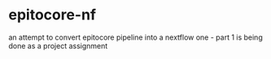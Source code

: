 # epitocore-nf
an attempt to convert epitocore pipeline into a nextflow one - part 1 is being done as a project assignment 
